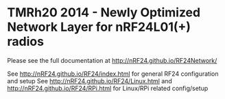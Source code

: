 # TMRh20 2014 - Newly Optimized Network Layer for nRF24L01(+) radios

Please see the full documentation at http://nRF24.github.io/RF24Network/

See http://nRF24.github.io/RF24/index.html for general RF24 configuration and setup
See http://nRF24.github.io/RF24/Linux.html and http://nRF24.github.io/RF24/RPi.html for Linux/RPi related config/setup
